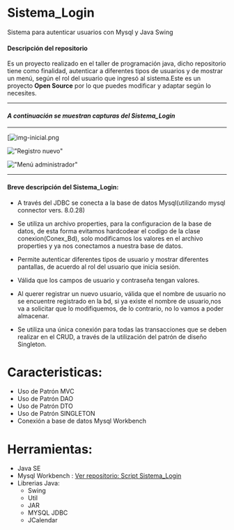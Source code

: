 # Sistema_Login
Sistema para autenticar usuarios con Mysql y Java Swing
#### Descripción del repositorio
Es un proyecto realizado en el taller de programación java, dicho repositorio tiene como finalidad, autenticar a diferentes tipos de usuarios y de mostrar un menú, según el rol del usuario que ingresó al sistema.Este es un proyecto **Open Source** por lo que puedes modificar y adaptar según lo necesites. 

----
#### ***A continuación se muestran capturas del Sistema_Login*** 
----
[![img-inicial.png](https://i.postimg.cc/hGXjkdJ7/img-inicial-1.png)

!["Registro nuevo"](https://i.postimg.cc/MpKXY4q5/img-reg-nuev.png)

!["Menú administrador"](https://i.postimg.cc/7YNf0D8b/menu-adm.png)

---
#### Breve descripción del Sistema_Login:

- A través del JDBC se conecta a la base de datos Mysql(utilizando mysql connector vers. 8.0.28)

- Se utiliza un archivo properties, para la configuracion de la base de datos, de esta forma evitamos hardcodear el codigo de la clase conexion(Conex_Bd), solo modificamos los valores en el archivo properties y ya nos conectamos a nuestra base de datos.

- Permite autenticar diferentes tipos de usuario y mostrar diferentes pantallas, de acuerdo al rol del usuario que inicia sesión.

- Válida que los campos de usuario y contraseña tengan valores.

- Al querer registrar un nuevo usuario, válida que el nombre de usuario no se encuentre registrado en la bd, si ya existe el nombre de usuario,nos va a solicitar que lo modifiquemos, de lo contrario, no lo vamos a poder almacenar.

- Se utiliza una única conexión para todas las transacciones que se deben realizar en el CRUD, a través de la utilización del patrón de diseño Singleton.
# Caracteristicas:
- Uso de Patrón MVC
- Uso de Patrón DAO
- Uso de Patrón DTO
- Uso de Patrón SINGLETON
- Conexión a base de datos Mysql Workbench

# Herramientas:
* Java SE
* Mysql Workbench :  [Ver repositorio: Script Sistema_Login](https://github.com/diego0o033/Script_Sistema_Login)
* Librerias Java:
  * Swing
  * Util
  * JAR
  * MYSQL JDBC
  * JCalendar
